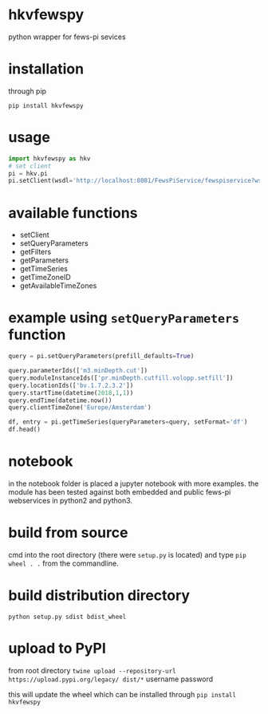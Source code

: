 # hkvfewspy
python wrapper for fews-pi sevices

# installation
through pip
```batch
pip install hkvfewspy
```

# usage
```python
import hkvfewspy as hkv
# set client
pi = hkv.pi
pi.setClient(wsdl='http://localhost:8081/FewsPiService/fewspiservice?wsdl')
```

# available functions
- setClient
- setQueryParameters
- getFilters
- getParameters
- getTimeSeries
- getTimeZoneID
- getAvailableTimeZones


# example using `setQueryParameters` function

```python
query = pi.setQueryParameters(prefill_defaults=True)

query.parameterIds(['m3.minDepth.cut'])
query.moduleInstanceIds(['pr.minDepth.cutfill.volopp.setfill'])
query.locationIds(['bv.1.7.2.3.2'])
query.startTime(datetime(2018,1,1))
query.endTime(datetime.now())
query.clientTimeZone('Europe/Amsterdam')

df, entry = pi.getTimeSeries(queryParameters=query, setFormat='df')
df.head()
```

# notebook
in the notebook folder is placed a jupyter notebook with more examples.
the module has been tested against both embedded and public fews-pi webservices in python2 and python3.

# build from source
cmd into the root directory (there were `setup.py` is located)
and type `pip wheel . .` from the commandline.

# build distribution directory
`python setup.py sdist bdist_wheel`

# upload to PyPI
from root directory
`twine upload --repository-url https://upload.pypi.org/legacy/ dist/*`
username
password

this will update the wheel which can be installed through `pip install hkvfewspy`
